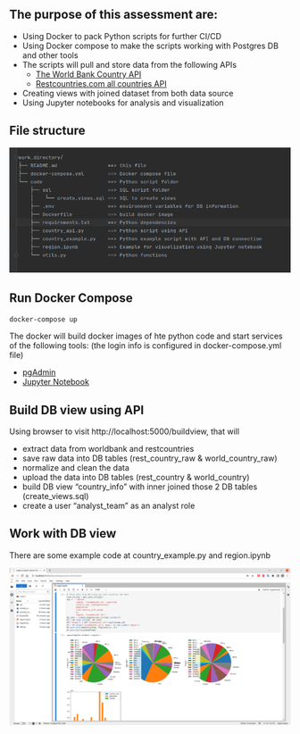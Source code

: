 ## The purpose of this assessment are:

* Using Docker to pack Python scripts for further CI/CD
* Using Docker compose to make the scripts working with Postgres DB and other tools
* The scripts will pull and store data from the following APIs
  * [The World Bank Country API](https://datahelpdesk.worldbank.org/knowledgebase/articles/898590-country-api-queries)
  * [Restcountries.com all countries API](https://restcountries.com/#api-endpoints-v3-all)
* Creating views with joined dataset from both data source 
* Using Jupyter notebooks for analysis and visualization

## File structure
![File structure](Screenshot%20from%202022-04-18%2017-05-30.png)


## Run Docker Compose
```shell
docker-compose up
```
The docker will build docker images of hte python code and start services of the following tools:
(the login info is configured in docker-compose.yml file)

* [pgAdmin](http://localhost:5050/browser/)
* [Jupyter Notebook](http://localhost:8888/lab?token=jupyter)

## Build DB view using API
Using browser to visit http://localhost:5000/buildview, that will 
* extract data from worldbank and restcountries
* save raw data into DB tables (rest_country_raw & world_country_raw)
* normalize and clean the data 
* upload the data into DB tables (rest_country & world_country)
* build DB view “country_info” with inner joined those 2 DB tables  (create_views.sql)
* create a user “analyst_team” as an analyst role  

## Work with DB view 
There are some example code at country_example.py and region.ipynb

![visualization](Screenshot%20from%202022-04-18%2016-52-36.png)